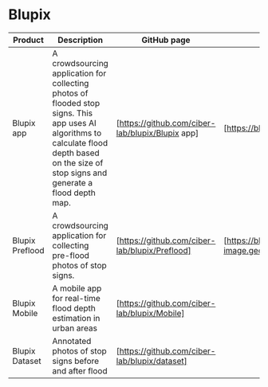 # Blupix


| Product  | Description | GitHub page | Website |
| ------------- | ------------- | ------------- | ------------- |
| Blupix app  | A crowdsourcing application for collecting photos of flooded stop signs. This app uses AI algorithms to calculate flood depth based on the size of stop signs and generate a flood depth map. | [https://github.com/ciber-lab/blupix/Blupix app] | [https://blupix.geos.tamu.edu/]
| Blupix Preflood  | A crowdsourcing application for collecting pre-flood photos of stop signs. | [https://github.com/ciber-lab/blupix/Preflood]| [https://blupix-image.geos.tamu.edu/]
| Blupix Mobile  | A mobile app for real-time flood depth estimation in urban areas | [https://github.com/ciber-lab/blupix/Mobile]
| Blupix Dataset  | Annotated photos of stop signs before and after flood | [https://github.com/ciber-lab/blupix/dataset]

